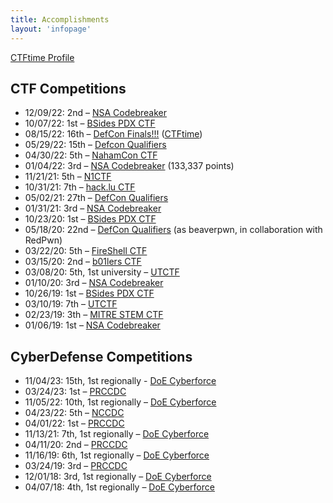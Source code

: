 ```yaml
---
title: Accomplishments
layout: 'infopage'
---
```


[CTFtime Profile](https://ctftime.org/team/12858)

## CTF Competitions

- 12/09/22: 2nd – [NSA Codebreaker](https://twitter.com/OSUSEC/status/1601666646174666753)
- 10/07/22: 1st – [BSides PDX CTF](https://twitter.com/OSUSEC/status/1578856635208200192)
- 08/15/22: 16th – [DefCon Finals!!!](https://twitter.com/OSUSEC/status/1559269220445147136) ([CTFtime](https://ctftime.org/event/1662/))
- 05/29/22: 15th – [Defcon Qualifiers](http://ctftime.org/event/1661)
- 04/30/22: 5th – [NahamCon CTF](https://twitter.com/OSUSEC/status/1520506631078825984)
- 01/04/22: 3rd – [NSA Codebreaker](https://nsa-codebreaker.org/leaderboard_2021) (133,337 points)
- 11/21/21: 5th – [N1CTF](http://ctftime.org/event/1367)
- 10/31/21: 7th – [hack.lu CTF](http://ctftime.org/event/1452/)
- 05/02/21: 27th – [DefCon Qualifiers](http://ctftime.org/event/1254)
- 01/31/21: 3rd – [NSA Codebreaker](http://nsa-codebreaker.org/leaderboard_2020)
- 10/23/20: 1st – [BSides PDX CTF](https://twitter.com/aagallag/status/1320163184397877248)
- 05/18/20: 22nd – [DefCon Qualifiers](http://ctftime.org/event/994) (as beaverpwn, in collaboration with RedPwn)
- 03/22/20: 5th – [FireShell CTF](http://ctftime.org/event/944)
- 03/15/20: 2nd – [b01lers CTF](http://ctftime.org/event/974)
- 03/08/20: 5th, 1st university – [UTCTF](http://ctftime.org/event/757)
- 01/10/20: 3rd – [NSA Codebreaker](http://nsa-codebreaker.org/leaderboard_2019)
- 10/26/19: 1st – [BSides PDX CTF](https://github.com/BSidesPDX/CTF-2019)
- 03/10/19: 7th – [UTCTF](http://ctftime.org/event/757)
- 02/23/19: 3th – [MITRE STEM CTF](http://ctftime.org/event/661)
- 01/06/19: 1st – [NSA Codebreaker](http://nsa-codebreaker.org/leaderboard_2018)

## CyberDefense Competitions

- 11/04/23: 15th, 1st regionally - [DoE Cyberforce](https://twitter.com/OSUSEC/status/1723126951077171639?s=20)
- 03/24/23: 1st – [PRCCDC](https://twitter.com/OSUSEC/status/1640496249643347968?s=20)
- 11/05/22: 10th, 1st regionally – [DoE Cyberforce](https://twitter.com/OSUSEC/status/1589734031759147008)
- 04/23/22: 5th – [NCCDC](https://twitter.com/OSUSEC/status/1518417631941840896)
- 04/01/22: 1st – [PRCCDC](https://twitter.com/OSUSEC/status/1510796704286601224)
- 11/13/21: 7th, 1st regionally – [DoE Cyberforce](https://www.osusec.org/doe-cyberforce-competition-2021/)
- 04/11/20: 2nd – [PRCCDC](https://osusec.org/prccdc-2020-results/)
- 11/16/19: 6th, 1st regionally – [DoE Cyberforce](https://cyberforce.energy.gov/cyberforce-competition/prior-competitions/doe-cyberforce-competition-2019/november-2019-winners/)
- 03/24/19: 3rd – [PRCCDC](https://osusec.org/prccdc-2019-results/)
- 12/01/18: 3rd, 1st regionally – [DoE Cyberforce](https://www.osusec.org/cyberforce-competition-2018-results)
- 04/07/18: 4th, 1st regionally – [DoE Cyberforce](https://www.osusec.org/osusec-wins-department-of-energy-cyber-defense-competition/)